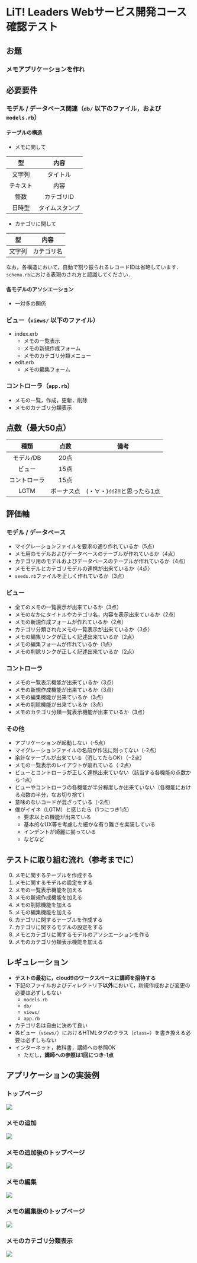 # LiT! Leaders Webサービス開発コース 確認テスト
## お題
### メモアプリケーションを作れ

## 必要要件
### モデル / データベース関連（`db/` 以下のファイル，および`models.rb`）
#### テーブルの構造
- メモに関して

| 型       | 内容           |
| :-:      | :-:            |
| 文字列   | タイトル       |
| テキスト | 内容           |
| 整数     | カテゴリID     |
| 日時型   | タイムスタンプ |

- カテゴリに関して

| 型     | 内容       |
| :-:    | :-:        |
| 文字列 | カテゴリ名 |

なお，各構造において，自動で割り振られるレコードIDは省略しています．
`schema.rb`における表現のされ方と認識してください．

#### 各モデルのアソシエーション
- 一対多の関係

### ビュー（`views/` 以下のファイル）
- index.erb
  - メモの一覧表示
  - メモの新規作成フォーム
  - メモのカテゴリ分類メニュー
- edit.erb
  - メモの編集フォーム

### コントローラ（`app.rb`）
- メモの一覧，作成，更新，削除
- メモのカテゴリ分類表示

## 点数（最大50点）

| 種類         | 点数       | 備考                       |
| :-:          | :-:        | :-:                        |
| モデル/DB    | 20点       |                            |
| ビュー       | 15点       |                            |
| コントローラ | 15点       |                            |
| LGTM         | ボーナス点 | (・∀・)ｲｲﾈ!!と思ったら1点 |

## 評価軸
### モデル / データベース
- マイグレーションファイルを要求の通り作れているか（5点）
- メモ用のモデルおよびデータベースのテーブルが作れているか（4点）
- カテゴリ用のモデルおよびデータベースのテーブルが作れているか（4点）
- メモモデルとカテゴリモデルの連携が出来ているか（4点）
- `seeds.rb`ファイルを正しく作れているか（3点）

### ビュー
- 全てのメモの一覧表示が出来ているか（3点）
- メモのなかにタイトルやカテゴリ名，内容を表示出来ているか（2点）
- メモの新規作成フォームが作れているか（2点）
- カテゴリ分類されたメモの一覧表示が出来ているか（3点）
- メモの編集リンクが正しく記述出来ているか（2点）
- メモの編集フォームが作れているか（1点）
- メモの削除リンクが正しく記述出来ているか（2点）

### コントローラ
- メモの一覧表示機能が出来ているか（3点）
- メモの新規作成機能が出来ているか（3点）
- メモの編集機能が出来ているか（3点）
- メモの削除機能が出来ているか（3点）
- メモのカテゴリ分類一覧表示機能が出来ているか（3点）

### その他
- アプリケーションが起動しない（-5点）
- マイグレーションファイルの名前が作法に則ってない（-2点）
- 余計なテーブルが出来ている（消してたらOK）（−2点）
- メモの一覧表示のレイアウトが崩れている（-2点）
- ビューとコントローラが正しく連携出来ていない（該当する各機能の点数から-1点）
- ビューやコントローラの各機能が半分程度しか出来ていない（各機能における点数の半分，なお切り捨て）
- 意味のないコードが混ざっている（-2点）
- 僕がイイネ（LGTM）と感じたら（1つにつき1点）
  - 要求以上の機能が出来ている
  - 基本的なUX等を考慮した細かな有り難さを実装している
  - インデントが綺麗に揃っている
  - などなど

## テストに取り組む流れ（参考までに）
0. メモに関するテーブルを作成する
0. メモに関するモデルの設定をする
0. メモの一覧表示機能を加える
0. メモの新規作成機能を加える
0. メモの削除機能を加える
0. メモの編集機能を加える
0. カテゴリに関するテーブルを作成する
0. カテゴリに関するモデルの設定をする
0. メモとカテゴリに関するモデルのアソシエーションを作る
0. メモのカテゴリ分類表示機能を加える

## レギュレーション
- **テストの最初に，cloud9のワークスペースに講師を招待する**
- 下記のファイルおよびディレクトリ下**以外**において，新規作成および変更の必要は必ずしもない
  - `models.rb`
  - `db/`
  - `views/`
  - `app.rb`
- カテゴリ名は自由に決めて良い
- 各ビュー（`views/`）におけるHTMLタグのクラス（`class=`）を書き換える必要は必ずしもない
- インターネット，教科書，講師への参照OK
  - ただし，**講師への参照は1回につき-1点**

## アプリケーションの実装例
### トップページ

![](./exam-image/exam1.png)

### メモの追加

![](./exam-image/exam2.png)

### メモの追加後のトップページ

![](./exam-image/exam3.png)

### メモの編集

![](./exam-image/exam4.png)

### メモの編集後のトップページ

![](./exam-image/exam5.png)

### メモのカテゴリ分類表示

![](./exam-image/exam6.png)
